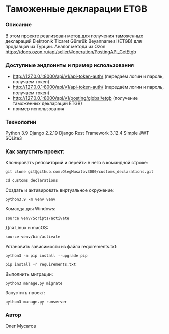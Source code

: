 # Таможенные декларации ETGB
### Описание
В этом проекте реализован метод для получения таможенных деклараций Elektronik Ticaret Gümrük Beyannamesi (ETGB) для продавцов из Турции. Аналог метода из Ozon https://docs.ozon.ru/api/seller/#operation/PostingAPI_GetEtgb
### Доступные эндпоинты и пример использования
- http://127.0.0.1:8000/api/v1/api-token-auth/ (передаём логин и пароль, получаем токен)
- http://127.0.0.1:8000/api/v1/api-token-auth/ (передаём логин и пароль, получаем токен)
- http://127.0.0.1:8000/api/v1/posting/global/etgb (получение таможенных деклараций ETGB)
- пример использования 
### Технологии
Python 3.9
Django 2.2.19
Django Rest Framework 3.12.4
Simple JWT
SQLite3
### Как запустить проект:

Клонировать репозиторий и перейти в него в командной строке:

```
git clone git@github.com:OlegMusatov3000/customs_declarations.git
```

```
cd customs_declarations
```

Cоздать и активировать виртуальное окружение:

```
python3.9 -m venv venv
```

Команда для Windows:

```
source venv/Scripts/activate
```

Для Linux и macOS:

```
source venv/bin/activate
```

Установить зависимости из файла requirements.txt:

```
python3 -m pip install --upgrade pip
```

```
pip install -r requirements.txt
```

Выполнить миграции:

```
python3 manage.py migrate
```

Запустить проект:

```
python3 manage.py runserver
```
### Автор
Олег Мусатов
